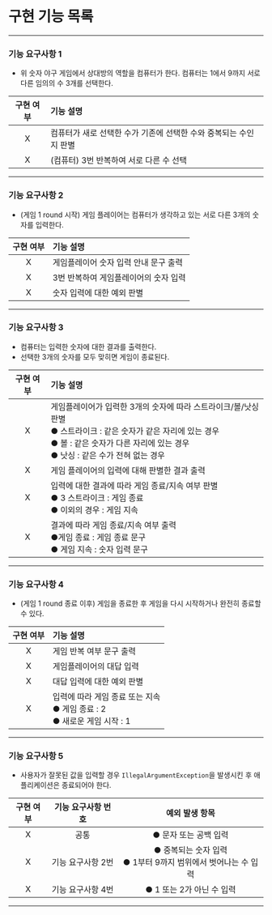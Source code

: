 # 구현 기능 목록

***
### 기능 요구사항 1
- 위 숫자 야구 게임에서 상대방의 역할을 컴퓨터가 한다. 컴퓨터는 1에서 9까지 서로 다른 임의의 수 3개를 선택한다.

|구현 여부| 기능 설명                                 |
|:----:|:--------------------------------------|
|X| 컴퓨터가 새로 선택한 수가 기존에 선택한 수와 중복되는 수인지 판별 |
|X| (컴퓨터) 3번 반복하여 서로 다른 수 선택              |
***

### 기능 요구사항 2
- (게임 1 round 시작) 게임 플레이어는 컴퓨터가 생각하고 있는 서로 다른 3개의 숫자를 입력한다.

|구현 여부| 기능 설명                 |
|:----:|:----------------------|
|X| 게임플레이어 숫자 입력 안내 문구 출력 |
|X| 3번 반복하여 게임플레이어의 숫자 입력 |
|X| 숫자 입력에 대한 예외 판별       |
***

### 기능 요구사항 3
- 컴퓨터는 입력한 숫자에 대한 결과를 출력한다.
- 선택한 3개의 숫자를 모두 맞히면 게임이 종료된다.

| 구현 여부 | 기능 설명                                                                                                                          |
|:-----:|:-------------------------------------------------------------------------------------------------------------------------------|
|   X   | 게임플레이어가 입력한 3개의 숫자에 따라 스트라이크/볼/낫싱 판별<br/>● 스트라이크 : 같은 숫자가 같은 자리에 있는 경우<br/>● 볼 : 같은 숫자가 다른 자리에 있는 경우<br/>● 낫싱 : 같은 수가 전혀 없는 경우 |
|   X   | 게임 플레이어의 입력에 대해 판별한 결과 출력                                                                                                      |
|   X   | 입력에 대한 결과에 따라 게임 종료/지속 여부 판별<br>● 3 스트라이크 : 게임 종료<br/>● 이외의 경우 : 게임 지속                                                         |
|   X   | 결과에 따라 게임 종료/지속 여부 출력<br/>●게임 종료 : 게임 종료 문구<br/>● 게임 지속 : 숫자 입력 문구                                                             |                                                         |
***

### 기능 요구사항 4
- (게임 1 round 종료 이후) 게임을 종료한 후 게임을 다시 시작하거나 완전히 종료할 수 있다.

| 구현 여부 | 기능 설명                                                  |
|:-----:|:-------------------------------------------------------|
|   X   | 게임 반복 여부 문구 출력                                         |
|X| 게임플레이어의 대답 입력                                          |
|X| 대답 입력에 대한 예외 판별                                        |
|X| 입력에 따라 게임 종료 또는 지속<br/>● 게임 종료 : 2<br/>● 새로운 게임 시작 : 1 |
***

### 기능 요구사항 5
- 사용자가 잘못된 값을 입력할 경우 ```IllegalArgumentException```을 발생시킨 후 애플리케이션은 종료되어야 한다.

| 구현 여부 | 기능 요구사항 번호 |                          예외 발생 항목                          |
|:-----:|:----------:|:----------------------------------------------------------:|
|   X   |     공통     |                       ● 문자 또는 공백 입력                        |
|X|기능 요구사항 2번|         ● 중복되는 숫자 입력<br/>● 1부터 9까지 범위에서 벗어나는 수 입력          |
|X|기능 요구사항 4번|● 1 또는 2가 아닌 수 입력|
***
